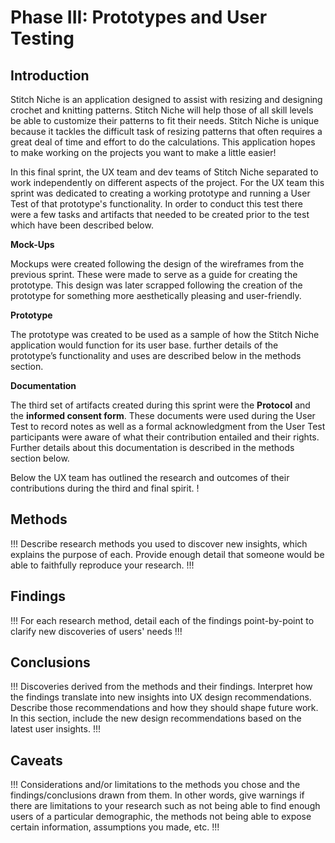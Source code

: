 # Phase III: Prototypes and User Testing

## Introduction

Stitch Niche is an application designed to assist with resizing and designing crochet and knitting patterns. Stitch Niche will help those of all skill levels be able to customize their patterns to fit their needs. Stitch Niche is unique because it tackles the difficult task of resizing patterns that often requires a great deal of time and effort to do the calculations. This application hopes to make working on the projects you want to make a little easier!

In this final sprint, the UX team and dev teams of Stitch Niche separated to work independently on different aspects of the project. For the UX team this sprint was dedicated to creating a working prototype and running a User Test of that prototype's functionality. In order to conduct this test there were a few tasks and artifacts that needed to be created prior to the test which have been described below.

**Mock-Ups** 

Mockups were created following the design of the wireframes from the previous sprint. These were made to serve as a guide for creating the prototype. This design was later scrapped following the creation of the prototype for something more aesthetically pleasing and user-friendly.

**Prototype**

The prototype was created to be used as a sample of how the Stitch Niche application would function for its user base. further details of the prototype’s functionality and uses are described below in the methods section.

**Documentation**

The third set of artifacts created during this sprint were the **Protocol** and the **informed consent form**. These documents were used during the User Test to record notes as well as a formal acknowledgment from the User Test participants were aware of what their contribution entailed and their rights. Further details about this documentation is described in the methods section below.

Below the UX team has outlined the research and outcomes of their contributions during the third and final spirit.
!

## Methods

!!! Describe research methods you used to discover new insights, which explains the purpose of each. Provide enough detail that someone would be able to faithfully reproduce your research. !!!

## Findings

!!! For each research method, detail each of the findings point-by-point to clarify new discoveries of users' needs !!!

## Conclusions

!!! Discoveries derived from the methods and their findings. Interpret how the findings translate into new insights into UX design recommendations. Describe those recommendations and how they should shape future work. In this section, include the new design recommendations based on the latest user insights. !!!

## Caveats

!!! Considerations and/or limitations to the methods you chose and the findings/conclusions drawn from them. In other words, give warnings if there are limitations to your research such as not being able to find enough users of a particular demographic, the methods not being able to expose certain information, assumptions you made, etc. !!!
